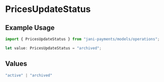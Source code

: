 # PricesUpdateStatus

## Example Usage

```typescript
import { PricesUpdateStatus } from "jani-payments/models/operations";

let value: PricesUpdateStatus = "archived";
```

## Values

```typescript
"active" | "archived"
```
